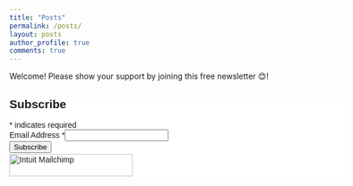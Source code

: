 ```yaml
---
title: "Posts"
permalink: /posts/
layout: posts
author_profile: true
comments: true
---
```


Welcome! Please show your support by joining this free newsletter :blush:!

<div id="mc_embed_shell">
      <link href="//cdn-images.mailchimp.com/embedcode/classic-061523.css" rel="stylesheet" type="text/css">
  <style type="text/css">
        #mc_embed_signup{background:#fff; false;clear:left; font:14px Helvetica,Arial,sans-serif; width: 600px;}
        /* Add your own Mailchimp form style overrides in your site stylesheet or in this style block.
           We recommend moving this block and the preceding CSS link to the HEAD of your HTML file. */
</style>
<div id="mc_embed_signup">
    <form action="https://chaoscontrol.us7.list-manage.com/subscribe/post?u=cd3eef2d66d1a86e7eba23eb3&amp;id=fb46f3513a&amp;f_id=000fd7e4f0" method="post" id="mc-embedded-subscribe-form" name="mc-embedded-subscribe-form" class="validate" target="_blank">
        <div id="mc_embed_signup_scroll"><h2>Subscribe</h2>
            <div class="indicates-required"><span class="asterisk">*</span> indicates required</div>
            <div class="mc-field-group"><label for="mce-EMAIL">Email Address <span class="asterisk">*</span></label><input type="email" name="EMAIL" class="required email" id="mce-EMAIL" required="" value=""></div>
        <div id="mce-responses" class="clear foot">
            <div class="response" id="mce-error-response" style="display: none;"></div>
            <div class="response" id="mce-success-response" style="display: none;"></div>
        </div>
    <div aria-hidden="true" style="position: absolute; left: -5000px;">
        /* real people should not fill this in and expect good things - do not remove this or risk form bot signups */
        <input type="text" name="b_cd3eef2d66d1a86e7eba23eb3_fb46f3513a" tabindex="-1" value="">
    </div>
        <div class="optionalParent">
            <div class="clear foot">
                <input type="submit" name="subscribe" id="mc-embedded-subscribe" class="button" value="Subscribe">
                <p style="margin: 0px auto;"><a href="http://eepurl.com/iNSD4w" title="Mailchimp - email marketing made easy and fun"><span style="display: inline-block; background-color: transparent; border-radius: 4px;"><img class="refferal_badge" src="https://digitalasset.intuit.com/render/content/dam/intuit/mc-fe/en_us/images/intuit-mc-rewards-text-dark.svg" alt="Intuit Mailchimp" style="width: 220px; height: 40px; display: flex; padding: 2px 0px; justify-content: center; align-items: center;"></span></a></p>
            </div>
        </div>
    </div>
</form>
</div>
<script type="text/javascript" src="//s3.amazonaws.com/downloads.mailchimp.com/js/mc-validate.js"></script><script type="text/javascript">(function($) {window.fnames = new Array(); window.ftypes = new Array();fnames[0]='EMAIL';ftypes[0]='email';fnames[1]='FNAME';ftypes[1]='text';fnames[2]='LNAME';ftypes[2]='text';fnames[4]='PHONE';ftypes[4]='phone';fnames[3]='MMERGE3';ftypes[3]='text';}(jQuery));var $mcj = jQuery.noConflict(true);</script></div>





<!-- I try to post articles that discuss a broad range of topics: data science, physics, complex systems, music, etc.

You see, as a writer, it is important to write and exercise writing muscles. Write something bad, recognize where you made mistakes. Write it better. Next time make less mistakes. Compartmentalize writing into different key muscle groups. Isolate specific writing muscles to work on. But writing good stories is not just about writing. Think about long-distance runners, do they just run all the time? Probably not. Usain Bolt also goes to the gym, and does static exercises. He probably spends a good deal of time learning from previous runners - maybe reading books or watching videos.

Writing these posts is a consolidation of learning. There are 3 steps I follow: 1) Learning 2) Consolidating 3) Writing. Ideally this is a feedback loop, where I learn, and improve. This *is* my goal - not to gain a certain number of followers. But to learn things that are useful for others, and being able to communicate what I have learnt in a format that is palatable. Ideally, folks are extremely critical of what I write and anything else that I create, and in addressing these issues I learn to create better, and thus make better content that serves you, my dear reader - better. -->

<!-- <h2 style="text-align:center">Subscribe to my newsletter.</h2>

<p align="center">
<iframe src="https://skandavivek.substack.com/embed" width="480" height="320" style="border:1px solid #EEE; background:white;" frameborder="0" scrolling="no"></iframe>
</p> -->
